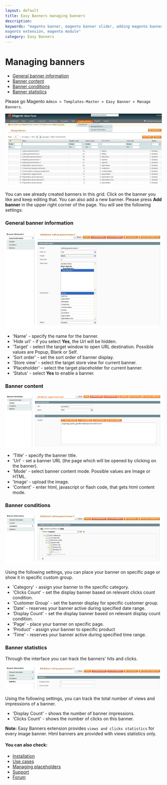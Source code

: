 ```yaml
---
layout: default
title: Easy Banners managing banners
description:
keywords: "magento banner, magento banner slider, adding magento banners,
magento extension, magento module"
category: Easy Banners
---
```


# Managing banners

-   [General banner information](#general-banner-information)
-   [Banner content](#banner-content)
-   [Banner conditions](#banner-conditions)
-   [Banner statistics](#banner-statistics)

Please go Magento `Admin > Templates-Master > Easy Banner > Manage Banners`.

![Easy Banners](/images/m1/extensions/easy-banners/managing-banners-grid.png)

You can see already created banners in this grid. Сlick on the banner you like and keep editing that. You can also add a new banner. Please press **Add banner** in the upper right corner of the page. You will see the following settings:

### General banner information

![Easy Banners](/images/m1/extensions/easy-banners/banner-general.png)

-   'Name' - specify the name for the banner.
-   'Hide url' - if you select **Yes**, the Url will be hidden.
-   'Target' - select the target window to open URL destination. Possible values are Popup, Blank or Self.
-   'Sort order' - set the sort order of banner display.
-   'Store view' - select the target store view for current banner.
-   'Placeholder' - select the target placeholder for current banner.
-   'Status' - select **Yes** to enable a banner.

### Banner content

![Easy Banners](/images/m1/extensions/easy-banners/banner-content.png)

-   'Title' - specify the banner title.
-   'Url' - set a banner URL (the page which will be opened by clicking on the banner).
-   'Mode' - select banner content mode. Possible values are Image or HTML.
-   'Image' - upload the image.
-   'Content' - enter html, javascript or flash code, that gets html content mode.

### Banner conditions

![Easy Banners](/images/m1/extensions/easy-banners/banner-conditions.png)

Using the following settings, you can place your banner on specific page or show it in specific custom group.

-   'Category' - assign your banner to the specific category.
-   'Clicks Count' - set the display banner based on relevant clicks count condition.
-   'Customer Group' - set the banner display for specific customer group.
-   'Date' - reserves your banner active during specified date range.
-   'Display Count' - set the display banner based on relevant display count condition.
-   'Page' - place your banner on specific page.
-   'Product' - assign your banner to specific product
-   'Time' - reserves your banner active during specified time range.

### Banner statistics

Through the interface you can track the banners' hits and clicks.

![Easy Banners](/images/m1/extensions/easy-banners/banner-statistics.png)

Using the following settings, you can track the total number of views and impressions of a banner.

-   'Display Count' - shows the number of banner impressions.
-   'Clicks Count' - shows the number of clicks on this banner.

**Note:** Easy Banners extension provides `views and clicks statistics` for every image banner. Html banners are provided with views statistics only.

#### You can also check:

*   [Installation](../installation/)
*   [Use cases](../use-cases/)
*   [Managing placeholders](../managing-placeholders/)
*   [Support](https://swissuplabs.com/contacts/)
*   [Forum](https://swissuplabs.com/magento-forum/)